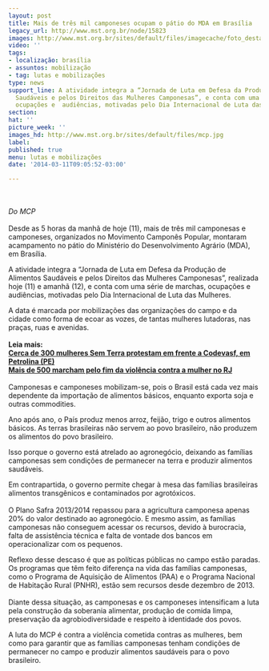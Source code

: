 ```yaml
---
layout: post
title: Mais de três mil camponeses ocupam o pátio do MDA em Brasília
legacy_url: http://www.mst.org.br/node/15823
images: http://www.mst.org.br/sites/default/files/imagecache/foto_destaque/mcp.jpg
video: ''
tags:
- localização: brasília
- assuntos: mobilização
- tag: lutas e mobilizações
type: news
support_line: A atividade integra a “Jornada de Luta em Defesa da Produção de  Alimentos
  Saudáveis e pelos Direitos das Mulheres Camponesas”, e conta com uma série de marchas,
  ocupações e  audiências, motivadas pelo Dia Internacional de Luta das Mulheres.
section: 
hat: ''
picture_week: ''
images_hd: http://www.mst.org.br/sites/default/files/mcp.jpg
label: 
published: true
menu: lutas e mobilizações
date: '2014-03-11T09:05:52-03:00'

---
```

<p><br><br><em>Do MCP<br></em><br>Desde as 5 horas da manhã de hoje (11), mais de três mil camponesas e camponeses, organizados no Movimento Camponês Popular, montaram acampamento no pátio do Ministério do Desenvolvimento Agrário (MDA), em Brasília.</p><p>A atividade integra a “Jornada de Luta em Defesa da Produção de Alimentos Saudáveis e pelos Direitos das Mulheres Camponesas”, realizada hoje (11) e amanhã (12), e conta com uma série de marchas, ocupações e audiências, motivadas pelo Dia Internacional de Luta das Mulheres.</p><p>A data é marcada por mobilizações das organizações do campo e da cidade como forma de ecoar as vozes, de tantas mulheres lutadoras, nas praças, ruas e avenidas.<br><br><strong>Leia mais:<br></strong><a href="http://www.mst.org.br/node/15820"><strong>Cerca de 300 mulheres Sem Terra protestam em frente a Codevasf, em Petrolina (PE) <br></strong></a><a href="http://www.mst.org.br/node/15822"><strong>Mais de 500 marcham pelo fim da violência contra a mulher no RJ </strong><br></a><br>Camponesas e camponeses mobilizam-se, pois o Brasil está cada vez mais dependente da importação de alimentos básicos, enquanto exporta soja e outras commodities.</p><p>Ano após ano, o País produz menos arroz, feijão, trigo e outros alimentos básicos. As terras brasileiras não servem ao povo brasileiro, não produzem os alimentos do povo brasileiro.</p><p>Isso porque o governo está atrelado ao agronegócio, deixando as famílias camponesas sem condições de permanecer na terra e produzir alimentos saudáveis.</p><p>Em contrapartida, o governo permite chegar à mesa das famílias brasileiras alimentos transgênicos e contaminados por agrotóxicos.<br><br>O Plano Safra 2013/2014 repassou para a agricultura camponesa apenas 20% do valor destinado ao agronegócio. E mesmo assim, as famílias camponesas não conseguem acessar os recursos, devido à burocracia, falta de assistência técnica e falta de vontade dos bancos em operacionalizar com os pequenos.</p><p>Reflexo desse descaso é que as políticas públicas no campo estão paradas. Os programas que têm feito diferença na vida das famílias camponesas, como o Programa de Aquisição de Alimentos (PAA) e o Programa Nacional de Habitação Rural (PNHR), estão sem recursos desde dezembro de 2013.<br><br>Diante dessa situação, as camponesas e os camponeses intensificam a luta pela construção da soberania alimentar, produção de comida limpa, preservação da agrobiodiversidade e respeito à identidade dos povos.</p><p>A luta do MCP é contra a violência cometida contras as mulheres, bem como para garantir que as famílias camponesas tenham condições de permanecer no campo e produzir alimentos saudáveis para o povo brasileiro.</p><p>&nbsp;</p>
